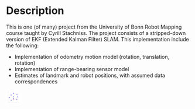 # Description


This is one (of many) project from the University of Bonn Robot Mapping course taught by Cyrill Stachniss. The project consists of a stripped-down version of EKF (Extended Kalman Filter) SLAM. This implementation include the following:

* Implementation of odometry motion model (rotation, translation, rotation)
* Implementation of range-bearing sensor model
* Estimates of landmark and robot positions, with assumed data correspondences


<img src="images/ekf_slam.gif" width="40" height="40" />
